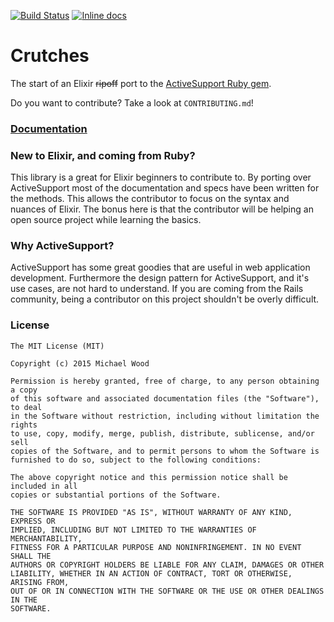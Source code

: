 [![Build Status](https://travis-ci.org/mykewould/crutches.svg?branch=master)](https://travis-ci.org/mykewould/crutches)
[![Inline docs](http://inch-ci.org/github/mykewould/crutches.svg?branch=master)](http://inch-ci.org/github/mykewould/crutches)

Crutches
=======

The start of an Elixir ~~ripoff~~ port to the [ActiveSupport Ruby gem](https://github.com/rails/rails/tree/master/activesupport).

Do you want to contribute? Take a look at `CONTRIBUTING.md`!

### [Documentation](http://hexdocs.pm/crutches/)

### New to Elixir, and coming from Ruby?

This library is a great for Elixir beginners to contribute to. By porting over
ActiveSupport most of the documentation and specs have been written for the
methods. This allows the contributor to focus on the syntax and nuances of
Elixir. The bonus here is that the contributor will be helping an open source
project while learning the basics.

### Why ActiveSupport?

ActiveSupport has some great goodies that are useful in web application
development. Furthermore the design pattern for ActiveSupport, and it's use
cases, are not hard to understand. If you are coming from the Rails community,
being a contributor on this project shouldn't be overly difficult.

### License

```
The MIT License (MIT)

Copyright (c) 2015 Michael Wood

Permission is hereby granted, free of charge, to any person obtaining a copy
of this software and associated documentation files (the "Software"), to deal
in the Software without restriction, including without limitation the rights
to use, copy, modify, merge, publish, distribute, sublicense, and/or sell
copies of the Software, and to permit persons to whom the Software is
furnished to do so, subject to the following conditions:

The above copyright notice and this permission notice shall be included in all
copies or substantial portions of the Software.

THE SOFTWARE IS PROVIDED "AS IS", WITHOUT WARRANTY OF ANY KIND, EXPRESS OR
IMPLIED, INCLUDING BUT NOT LIMITED TO THE WARRANTIES OF MERCHANTABILITY,
FITNESS FOR A PARTICULAR PURPOSE AND NONINFRINGEMENT. IN NO EVENT SHALL THE
AUTHORS OR COPYRIGHT HOLDERS BE LIABLE FOR ANY CLAIM, DAMAGES OR OTHER
LIABILITY, WHETHER IN AN ACTION OF CONTRACT, TORT OR OTHERWISE, ARISING FROM,
OUT OF OR IN CONNECTION WITH THE SOFTWARE OR THE USE OR OTHER DEALINGS IN THE
SOFTWARE.
```
